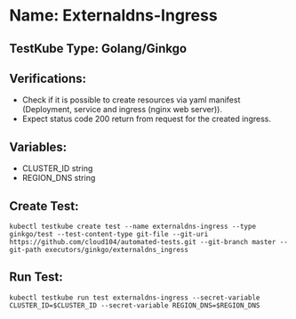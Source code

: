 # Name: Externaldns-Ingress

## TestKube Type: Golang/Ginkgo

## Verifications:

- Check if it is possible to create resources via yaml manifest (Deployment, service and ingress (nginx web server)).
- Expect status code 200 return from request for the created ingress.

## Variables:

- CLUSTER_ID string
- REGION_DNS string

## Create Test:

```
kubectl testkube create test --name externaldns-ingress --type ginkgo/test --test-content-type git-file --git-uri https://github.com/cloud104/automated-tests.git --git-branch master --git-path executors/ginkgo/externaldns_ingress
```

## Run Test:

```
kubectl testkube run test externaldns-ingress --secret-variable CLUSTER_ID=$CLUSTER_ID --secret-variable REGION_DNS=$REGION_DNS
```
